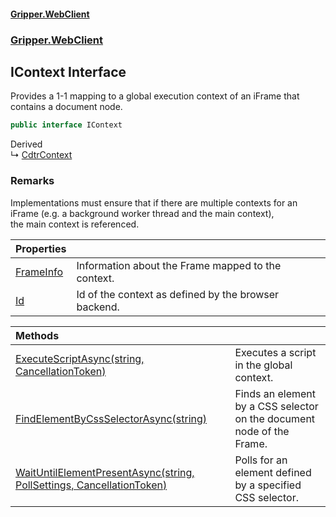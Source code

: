 #### [Gripper.WebClient](index 'index')
### [Gripper.WebClient](Gripper_WebClient 'Gripper.WebClient')
## IContext Interface
Provides a 1-1 mapping to a global execution context of an iFrame that contains a document node.  
```csharp
public interface IContext
```

Derived  
&#8627; [CdtrContext](Gripper_WebClient_Cdtr_CdtrContext 'Gripper.WebClient.Cdtr.CdtrContext')  
### Remarks
Implementations must ensure that if there are multiple contexts for an iFrame (e.g. a background worker thread and the main context),  
the main context is referenced.   

| Properties | |
| :--- | :--- |
| [FrameInfo](Gripper_WebClient_IContext_FrameInfo 'Gripper.WebClient.IContext.FrameInfo') | Information about the Frame mapped to the context.<br/> |
| [Id](Gripper_WebClient_IContext_Id 'Gripper.WebClient.IContext.Id') | Id of the context as defined by the browser backend.<br/> |

| Methods | |
| :--- | :--- |
| [ExecuteScriptAsync(string, CancellationToken)](Gripper_WebClient_IContext_ExecuteScriptAsync(string_System_Threading_CancellationToken) 'Gripper.WebClient.IContext.ExecuteScriptAsync(string, System.Threading.CancellationToken)') | Executes a script in the global context.<br/> |
| [FindElementByCssSelectorAsync(string)](Gripper_WebClient_IContext_FindElementByCssSelectorAsync(string) 'Gripper.WebClient.IContext.FindElementByCssSelectorAsync(string)') | Finds an element by a CSS selector on the document node of the Frame.<br/> |
| [WaitUntilElementPresentAsync(string, PollSettings, CancellationToken)](Gripper_WebClient_IContext_WaitUntilElementPresentAsync(string_Gripper_WebClient_PollSettings_System_Threading_CancellationToken) 'Gripper.WebClient.IContext.WaitUntilElementPresentAsync(string, Gripper.WebClient.PollSettings, System.Threading.CancellationToken)') | Polls for an element defined by a specified CSS selector.<br/> |
